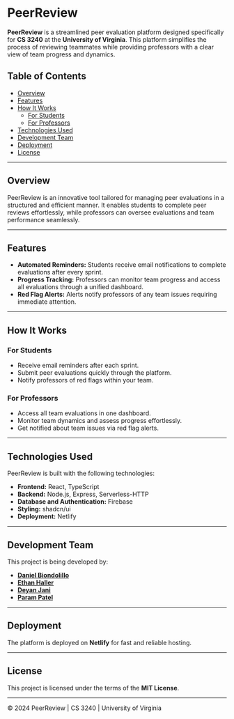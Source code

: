 # PeerReview

**PeerReview** is a streamlined peer evaluation platform designed specifically for **CS 3240** at the **University of Virginia**. This platform simplifies the process of reviewing teammates while providing professors with a clear view of team progress and dynamics.

## Table of Contents

- [Overview](#overview)
- [Features](#features)
- [How It Works](#how-it-works)
  - [For Students](#for-students)
  - [For Professors](#for-professors)
- [Technologies Used](#technologies-used)
- [Development Team](#development-team)
- [Deployment](#deployment)
- [License](#license)

---

## Overview

PeerReview is an innovative tool tailored for managing peer evaluations in a structured and efficient manner. It enables students to complete peer reviews effortlessly, while professors can oversee evaluations and team performance seamlessly.

---

## Features

- **Automated Reminders:** Students receive email notifications to complete evaluations after every sprint.
- **Progress Tracking:** Professors can monitor team progress and access all evaluations through a unified dashboard.
- **Red Flag Alerts:** Alerts notify professors of any team issues requiring immediate attention.

---

## How It Works

### For Students
- Receive email reminders after each sprint.
- Submit peer evaluations quickly through the platform.
- Notify professors of red flags within your team.

### For Professors
- Access all team evaluations in one dashboard.
- Monitor team dynamics and assess progress effortlessly.
- Get notified about team issues via red flag alerts.

---

## Technologies Used

PeerReview is built with the following technologies:
- **Frontend:** React, TypeScript
- **Backend:** Node.js, Express, Serverless-HTTP
- **Database and Authentication:** Firebase
- **Styling:** shadcn/ui
- **Deployment:** Netlify

---

## Development Team

This project is being developed by:
- [**Daniel Biondolillo**](https://github.com/xtz3mx)
- [**Ethan Haller**](https://github.com/EthanHaller)
- [**Deyan Jani**](https://github.com/DeyanJ17)
- [**Param Patel**](https://github.com/param23403)

---

## Deployment

The platform is deployed on **Netlify** for fast and reliable hosting.

---

## License

This project is licensed under the terms of the **MIT License**.

---

© 2024 PeerReview | CS 3240 | University of Virginia

